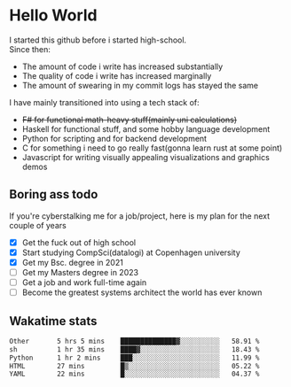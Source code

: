 # Hello World

I started this github before i started high-school.  
Since then:
- The amount of code i write has increased substantially
- The quality of code i write has increased marginally
- The amount of swearing in my commit logs has stayed the same

I have mainly transitioned into using a tech stack of:
- ~~F# for functional math-heavy stuff(mainly uni calculations)~~
- Haskell for functional stuff, and some hobby language development
- Python for scripting and for backend development
- C for something i need to go really fast(gonna learn rust at some point)
- Javascript for writing visually appealing visualizations and graphics demos

## Boring ass todo
If you're cyberstalking me for a job/project, here is my plan for the next couple of years
- [x] Get the fuck out of high school
- [x] Start studying CompSci(datalogi) at Copenhagen university
- [x] Get my Bsc. degree in 2021
- [ ] Get my Masters degree in 2023
- [ ] Get a job and work full-time again
- [ ] Become the greatest systems architect the world has ever known

## Wakatime stats
<!--START_SECTION:waka-->

```txt
Other       5 hrs 5 mins    ██████████████▓░░░░░░░░░░   58.91 %
sh          1 hr 35 mins    ████▓░░░░░░░░░░░░░░░░░░░░   18.43 %
Python      1 hr 2 mins     ███░░░░░░░░░░░░░░░░░░░░░░   11.99 %
HTML        27 mins         █▒░░░░░░░░░░░░░░░░░░░░░░░   05.22 %
YAML        22 mins         █░░░░░░░░░░░░░░░░░░░░░░░░   04.37 %
```

<!--END_SECTION:waka-->
